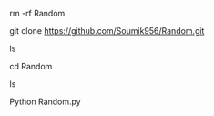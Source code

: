 rm -rf Random

git clone https://github.com/Soumik956/Random.git

ls

cd Random

ls

Python Random.py
